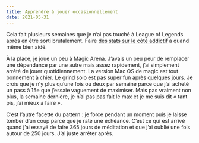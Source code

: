 ```yaml
---
title: Apprendre à jouer occasionnellement
date: 2021-05-31
---
```


Cela fait plusieurs semaines que je n’ai pas touché à League of Legends après en être sorti brutalement. Faire [des stats sur le côté addictif](https://observablehq.com/@taniki/how-much-time-did-i-wasted-on-league-of-legends) a quand même bien aidé.

À la place, je joue un peu à Magic Arena. J’avais un peu peur de remplacer une dépendance par une autre mais assez rapidement, j’ai simplement arrêté de jouer quotidiennement. La version Mac OS de magic est tout bonnement à chier. Le grind solo est pas super fun après quelques jours. Je crois que je n’y plus qu’une fois ou deux par semaine parce que j’ai acheté un pass à 15e que j’essaie vaguement de maximiser. Mais pas vraiment non plus, la semaine dernière, je n’ai pas pas fait le max et je me suis dit « tant pis, j’ai mieux à faire ».

C’est l’autre facette du pattern : je force pendant un moment puis je laisse tomber d’un coup parce que je rate une échéance. C’est ce qui est arrivé quand j’ai essayé de faire 365 jours de méditation et que j’ai oublié une fois autour de 250 jours. J’ai juste arrêter après.
